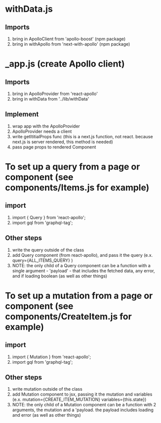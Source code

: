 # withData.js

## Imports

1. bring in ApolloClient from 'apollo-boost' (npm package)
2. bring in withApollo from 'next-with-apollo' (npm package)

# \_app.js (create Apollo client)

## Imports

1. bring in ApolloProvider from 'react-apollo'
2. bring in withData from '../lib/withData'

## Implement

1. wrap app with the ApolloProvider
2. ApolloProvider needs a client
3. write getItitialProps func (this is a next.js function, not react. because next.js is server rendered, this method is needed)
4. pass page props to rendered Component

# To set up a query from a page or component (see components/Items.js for example)

## import

1. import { Query } from 'react-apollo';
2. import gql from 'graphql-tag';

## Other steps

1. write the query outside of the class
2. add Query component (from react-apollo), and pass it the query (e.x. query={ALL_ITEMS_QUERY} )
3. NOTE: the only child of a Query component can be a function with a single argument - 'payload' - that includes the fetched data, any error, and if loading boolean (as well as other things)

# To set up a mutation from a page or component (see components/CreateItem.js for example)

## import

1. import { Mutation } from 'react-apollo';
2. import gql from 'graphql-tag';

## Other steps

1. write mutation outside of the class
2. add Mutation component to jsx, passing it the mutation and variables (e.x. mutation={CREATE_ITEM_MUTATION} variables={this.state})
3. NOTE: the only child of a Mutation component can be a function with 2 arguments, the mutation and a 'payload. the payload includes loading and error (as well as other things)
